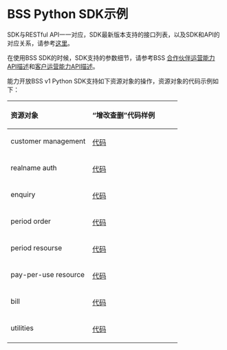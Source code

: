 # BSS Python SDK示例<a name="sdk_02_0038"></a>

SDK与RESTful API一一对应，SDK最新版本支持的接口列表，以及SDK和API的对应关系，请参考[这里](Python-BSS.md)。

在使用BSS SDK的时候，SDK支持的参数细节，请参考BSS  [合作伙伴运营能力API描述](https://support.huaweicloud.com/api-bpconsole/zh-cn_topic_0075195195.html)和[客户运营能力API描述](https://support.huaweicloud.com/api-oce/zh-cn_topic_0075195195.html)。

能力开放BSS v1 Python SDK支持如下资源对象的操作，资源对象的代码示例如下：

<a name="table1371311599244"></a>
<table><thead align="left"><tr id="row13782145917245"><th class="cellrowborder" valign="top" width="48%" id="mcps1.1.3.1.1"><p id="p10782859132414"><a name="p10782859132414"></a><a name="p10782859132414"></a>资源对象</p>
</th>
<th class="cellrowborder" valign="top" width="52%" id="mcps1.1.3.1.2"><p id="p878211593249"><a name="p878211593249"></a><a name="p878211593249"></a>“增改查删”代码样例</p>
</th>
</tr>
</thead>
<tbody><tr id="row3782165911248"><td class="cellrowborder" valign="top" width="48%" headers="mcps1.1.3.1.1 "><p id="p378215952417"><a name="p378215952417"></a><a name="p378215952417"></a>customer management</p>
</td>
<td class="cellrowborder" valign="top" width="52%" headers="mcps1.1.3.1.2 "><p id="p878216592242"><a name="p878216592242"></a><a name="p878216592242"></a><a href="https://github.com/huaweicloud/huaweicloud-sdk-python/blob/master/examples/bss/v1/customer_management.py" target="_blank" rel="noopener noreferrer">代码</a></p>
</td>
</tr>
<tr id="row6782185916247"><td class="cellrowborder" valign="top" width="48%" headers="mcps1.1.3.1.1 "><p id="p3782559142416"><a name="p3782559142416"></a><a name="p3782559142416"></a>realname auth</p>
</td>
<td class="cellrowborder" valign="top" width="52%" headers="mcps1.1.3.1.2 "><p id="p1778205942410"><a name="p1778205942410"></a><a name="p1778205942410"></a><a href="https://github.com/huaweicloud/huaweicloud-sdk-python/blob/master/examples/bss/v1/realname_auth.py" target="_blank" rel="noopener noreferrer">代码</a></p>
</td>
</tr>
<tr id="row578245972411"><td class="cellrowborder" valign="top" width="48%" headers="mcps1.1.3.1.1 "><p id="p378235972414"><a name="p378235972414"></a><a name="p378235972414"></a>enquiry</p>
</td>
<td class="cellrowborder" valign="top" width="52%" headers="mcps1.1.3.1.2 "><p id="p178225992419"><a name="p178225992419"></a><a name="p178225992419"></a><a href="https://github.com/huaweicloud/huaweicloud-sdk-python/blob/master/examples/bss/v1/enquiry.py" target="_blank" rel="noopener noreferrer">代码</a></p>
</td>
</tr>
<tr id="row1782145918247"><td class="cellrowborder" valign="top" width="48%" headers="mcps1.1.3.1.1 "><p id="p1578319591244"><a name="p1578319591244"></a><a name="p1578319591244"></a>period order</p>
</td>
<td class="cellrowborder" valign="top" width="52%" headers="mcps1.1.3.1.2 "><p id="p17831759132411"><a name="p17831759132411"></a><a name="p17831759132411"></a><a href="https://github.com/huaweicloud/huaweicloud-sdk-python/blob/master/examples/bss/v1/period_order.py" target="_blank" rel="noopener noreferrer">代码</a></p>
</td>
</tr>
<tr id="row778355952415"><td class="cellrowborder" valign="top" width="48%" headers="mcps1.1.3.1.1 "><p id="p8783175919248"><a name="p8783175919248"></a><a name="p8783175919248"></a>period resourse</p>
</td>
<td class="cellrowborder" valign="top" width="52%" headers="mcps1.1.3.1.2 "><p id="p1878395972415"><a name="p1878395972415"></a><a name="p1878395972415"></a><a href="https://github.com/huaweicloud/huaweicloud-sdk-python/blob/master/examples/bss/v1/period_resourse.py" target="_blank" rel="noopener noreferrer">代码</a></p>
</td>
</tr>
<tr id="row97831159142418"><td class="cellrowborder" valign="top" width="48%" headers="mcps1.1.3.1.1 "><p id="p15783259122416"><a name="p15783259122416"></a><a name="p15783259122416"></a>pay-per-use resource</p>
</td>
<td class="cellrowborder" valign="top" width="52%" headers="mcps1.1.3.1.2 "><p id="p278345982414"><a name="p278345982414"></a><a name="p278345982414"></a><a href="https://github.com/huaweicloud/huaweicloud-sdk-python/blob/master/examples/bss/v1/pay_per_use_resource.py" target="_blank" rel="noopener noreferrer">代码</a></p>
</td>
</tr>
<tr id="row177839597248"><td class="cellrowborder" valign="top" width="48%" headers="mcps1.1.3.1.1 "><p id="p27831759192414"><a name="p27831759192414"></a><a name="p27831759192414"></a>bill</p>
</td>
<td class="cellrowborder" valign="top" width="52%" headers="mcps1.1.3.1.2 "><p id="p67838591247"><a name="p67838591247"></a><a name="p67838591247"></a><a href="https://github.com/huaweicloud/huaweicloud-sdk-python/blob/master/examples/bss/v1/bill.py" target="_blank" rel="noopener noreferrer">代码</a></p>
</td>
</tr>
<tr id="row6783165917248"><td class="cellrowborder" valign="top" width="48%" headers="mcps1.1.3.1.1 "><p id="p67836598247"><a name="p67836598247"></a><a name="p67836598247"></a>utilities</p>
</td>
<td class="cellrowborder" valign="top" width="52%" headers="mcps1.1.3.1.2 "><p id="p378312598247"><a name="p378312598247"></a><a name="p378312598247"></a><a href="https://github.com/huaweicloud/huaweicloud-sdk-python/blob/master/examples/bss/v1/utilities.py" target="_blank" rel="noopener noreferrer">代码</a></p>
</td>
</tr>
</tbody>
</table>

